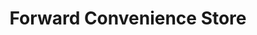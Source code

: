 ---
title: "Forward Convenience Store"
url: /pinconning/forward-convenience-store-south-mable-street/
shop: convenience
---